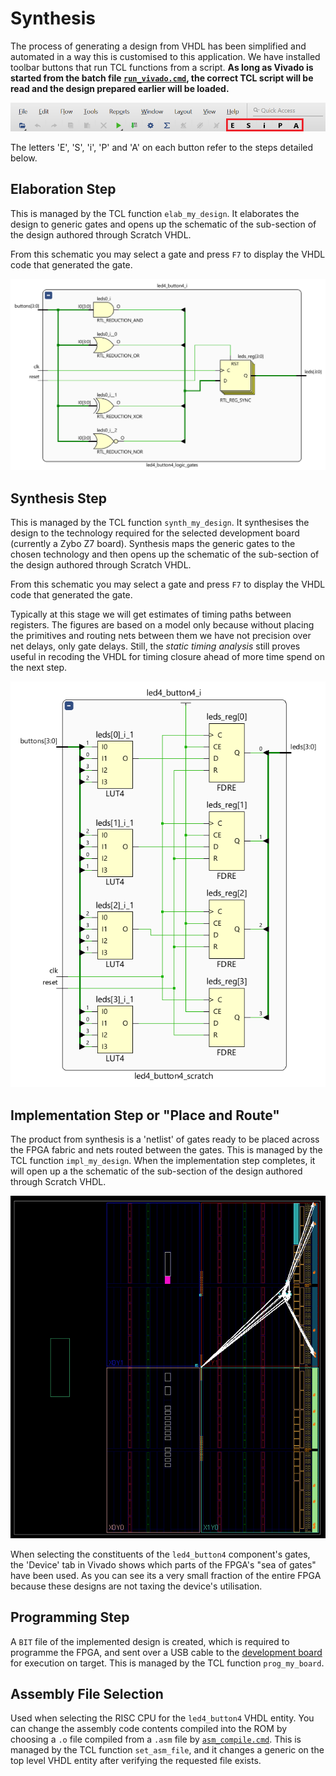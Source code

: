 # Synthesis

The process of generating a design from VHDL has been simplified and automated in a way this is customised to this application. We have installed toolbar buttons that run TCL functions from a script. **As long as Vivado is started from the batch file [`run_vivado.cmd`](https://github.com/house-of-abbey/scratch_vhdl/blob/main/design/run_vivado.cmd), the correct TCL script will be read and the design prepared earlier will be loaded.**

![Vivado toolbar with custom buttons](./images/vivado/Toolbar.png)

The letters 'E', 'S', 'i', 'P' and 'A' on each button refer to the steps detailed below.

## Elaboration Step

This is managed by the TCL function `elab_my_design`. It elaborates the design to generic gates and opens up the schematic of the sub-section of the design authored through Scratch VHDL.

From this schematic you may select a gate and press `F7` to display the VHDL code that generated the gate.

![Elaboration to generic gates](./images/vivado/logic_gates_elab.png)

## Synthesis Step

This is managed by the TCL function `synth_my_design`. It synthesises the design to the technology required for the selected development board (currently a Zybo Z7 board). Synthesis maps the generic gates to the chosen technology and then opens up the schematic of the sub-section of the design authored through Scratch VHDL.

From this schematic you may select a gate and press `F7` to display the VHDL code that generated the gate.

Typically at this stage we will get estimates of timing paths between registers. The figures are based on a model only because without placing the primitives and routing nets between them we have not precision over net delays, only gate delays. Still, the _static timing analysis_ still proves useful in recoding the VHDL for timing closure ahead of more time spend on the next step.

![Mapping to device specific gates](./images/vivado/logic_gates_synth.png)

## Implementation Step or "Place and Route"

The product from synthesis is a 'netlist' of gates ready to be placed across the FPGA fabric and nets routed between the gates. This is managed by the TCL function `impl_my_design`. When the implementation step completes, it will open up a the schematic of the sub-section of the design authored through Scratch VHDL.

![Place & route the netlist across the device](./images/vivado/place_route_device.png)

When selecting the constituents of the `led4_button4` component's gates, the 'Device' tab in Vivado shows which parts of the FPGA's "sea of gates" have been used. As you can see its a very small fraction of the entire FPGA because these designs are not taxing the device's utilisation.

## Programming Step

A `BIT` file of the implemented design is created, which is required to programme the FPGA, and sent over a USB cable to the [development board](development_board.md) for execution on target. This is managed by the TCL function `prog_my_board`.

## Assembly File Selection

Used when selecting the RISC CPU for the `led4_button4` VHDL entity. You can change the assembly code contents compiled into the ROM by choosing a `.o` file compiled from a `.asm` file by [`asm_compile.cmd`](https://github.com/house-of-abbey/scratch_vhdl/blob/main/design/asm_compile.cmd). This is managed by the TCL function `set_asm_file`, and it changes a generic on the top level VHDL entity after verifying the requested file exists.
